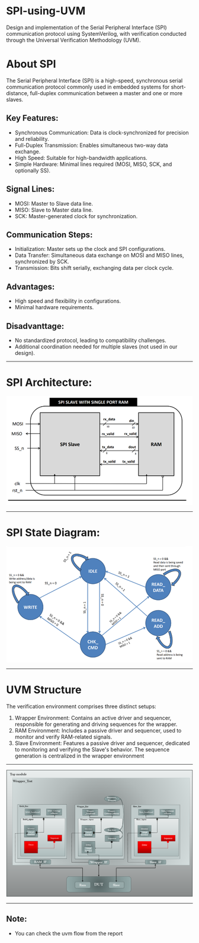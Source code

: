 # SPI-using-UVM
Design and implementation of the Serial Peripheral Interface (SPI) communication protocol using SystemVerilog, with verification conducted through the Universal Verification Methodology (UVM).
# About SPI
The Serial Peripheral Interface (SPI) is a high-speed, synchronous serial communication protocol commonly used in embedded systems for short-distance, full-duplex communication between a master and one or more slaves.

## Key Features:

* Synchronous Communication: Data is clock-synchronized for precision and reliability.
* Full-Duplex Transmission: Enables simultaneous two-way data exchange.
* High Speed: Suitable for high-bandwidth applications.
* Simple Hardware: Minimal lines required (MOSI, MISO, SCK, and optionally SS).
## Signal Lines:

* MOSI: Master to Slave data line.
* MISO: Slave to Master data line.
* SCK: Master-generated clock for synchronization.
## Communication Steps:

* Initialization: Master sets up the clock and SPI configurations.
* Data Transfer: Simultaneous data exchange on MOSI and MISO lines, synchronized by SCK.
* Transmission: Bits shift serially, exchanging data per clock cycle.
## Advantages:

* High speed and flexibility in configurations.
* Minimal hardware requirements.
## Disadvanttage:

* No standardized protocol, leading to compatibility challenges.
* Additional coordination needed for multiple slaves (not used in our design).
* ************************************************
# SPI Architecture:
![SPI_Architecture](https://github.com/AbanobEvram/SPI-using-UVM/blob/main/Photos/SPI_Architecture.png)
***************************************************************************
# SPI State Diagram:
![SPI_State_Diagram](https://github.com/AbanobEvram/SPI-using-UVM/blob/main/Photos/SPI_State_Diagram.png)
*********************************************************

# UVM Structure
The verification environment comprises three distinct setups:

1. Wrapper Environment: Contains an active driver and sequencer, responsible for generating and driving sequences for the wrapper.
2. RAM Environment: Includes a passive driver and sequencer, used to monitor and verify RAM-related signals.
3. Slave Environment: Features a passive driver and sequencer, dedicated to monitoring and verifying the Slave's behavior.
The sequence generation is centralized in the wrapper environment
****************************************************************************
![UVM_Structure](https://github.com/AbanobEvram/SPI-using-UVM/blob/main/Photos/UVM_Structure.png)
***************************************************************************
## Note:
* You can check the uvm flow from the report
